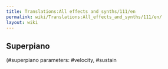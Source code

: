 ```yaml
---
title: Translations:All effects and synths/111/en
permalink: wiki/Translations:All_effects_and_synths/111/en/
layout: wiki
---
```


## Superpiano

(\#superpiano parameters: \#velocity, \#sustain
